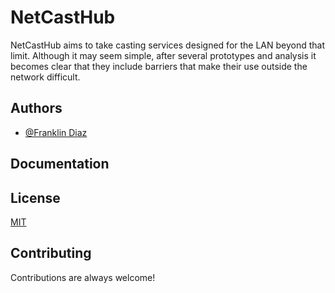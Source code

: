 # NetCastHub

NetCastHub aims to take casting services designed for the LAN beyond that limit. Although it may seem simple, after several prototypes and analysis it becomes clear that they include barriers that make their use outside the network difficult.

## Authors

- [@Franklin Diaz](https://github.com/franklin83diaz)

## Documentation

## License

[MIT](https://choosealicense.com/licenses/mit/)

## Contributing

Contributions are always welcome!
